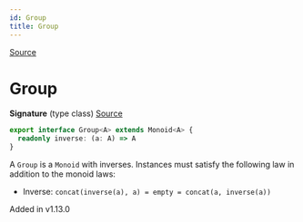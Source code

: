 ```yaml
---
id: Group
title: Group
---
```


[Source](https://github.com/gcanti/fp-ts/blob/master/src/Group.ts)

# Group

**Signature** (type class) [Source](https://github.com/gcanti/fp-ts/blob/master/src/Group.ts#L11-L13)

```ts
export interface Group<A> extends Monoid<A> {
  readonly inverse: (a: A) => A
}
```

A `Group` is a `Monoid` with inverses. Instances must satisfy the following law in addition to the monoid laws:

- Inverse: `concat(inverse(a), a) = empty = concat(a, inverse(a))`

Added in v1.13.0
